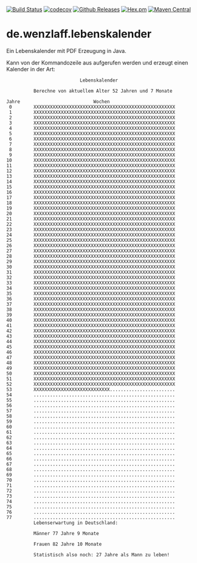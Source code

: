 [![Build Status](https://travis-ci.org/IT-Berater/de.wenzlaff.lebenskalender.svg?branch=master)](https://travis-ci.org/IT-Berater/de.wenzlaff.lebenskalender) 
[![codecov](https://codecov.io/gh/IT-Berater/de.wenzlaff.lebenskalender/branch/master/graph/badge.svg)](https://codecov.io/gh/IT-Berater/de.wenzlaff.lebenskalender) 
[![Github Releases](https://img.shields.io/github/downloads/atom/atom/latest/total.svg)](https://github.com/IT-Berater/de.wenzlaff.lebenskalender)
[![Hex.pm](https://img.shields.io/hexpm/l/plug.svg)](https://github.com/IT-Berater/de.wenzlaff.lebenskalender)
[![Maven Central](https://maven-badges.herokuapp.com/maven-central/de.wenzlaff.lebenskalender/de.wenzlaff.lebenskalender/badge.svg)](https://maven-badges.herokuapp.com/maven-central/de.wenzlaff.lebenskalender/de.wenzlaff.lebenskalender)


# de.wenzlaff.lebenskalender
Ein Lebenskalender mit PDF Erzeugung in Java.

Kann von der Kommandozeile aus aufgerufen werden und erzeugt einen Kalender in der Art:

```
                           Lebenskalender

          Berechne von aktuellem Alter 52 Jahren und 7 Monate

Jahre                           Wochen
 0        XXXXXXXXXXXXXXXXXXXXXXXXXXXXXXXXXXXXXXXXXXXXXXXXXXXX
 1        XXXXXXXXXXXXXXXXXXXXXXXXXXXXXXXXXXXXXXXXXXXXXXXXXXXX
 2        XXXXXXXXXXXXXXXXXXXXXXXXXXXXXXXXXXXXXXXXXXXXXXXXXXXX
 3        XXXXXXXXXXXXXXXXXXXXXXXXXXXXXXXXXXXXXXXXXXXXXXXXXXXX
 4        XXXXXXXXXXXXXXXXXXXXXXXXXXXXXXXXXXXXXXXXXXXXXXXXXXXX
 5        XXXXXXXXXXXXXXXXXXXXXXXXXXXXXXXXXXXXXXXXXXXXXXXXXXXX
 6        XXXXXXXXXXXXXXXXXXXXXXXXXXXXXXXXXXXXXXXXXXXXXXXXXXXX
 7        XXXXXXXXXXXXXXXXXXXXXXXXXXXXXXXXXXXXXXXXXXXXXXXXXXXX
 8        XXXXXXXXXXXXXXXXXXXXXXXXXXXXXXXXXXXXXXXXXXXXXXXXXXXX
 9        XXXXXXXXXXXXXXXXXXXXXXXXXXXXXXXXXXXXXXXXXXXXXXXXXXXX
10        XXXXXXXXXXXXXXXXXXXXXXXXXXXXXXXXXXXXXXXXXXXXXXXXXXXX
11        XXXXXXXXXXXXXXXXXXXXXXXXXXXXXXXXXXXXXXXXXXXXXXXXXXXX
12        XXXXXXXXXXXXXXXXXXXXXXXXXXXXXXXXXXXXXXXXXXXXXXXXXXXX
13        XXXXXXXXXXXXXXXXXXXXXXXXXXXXXXXXXXXXXXXXXXXXXXXXXXXX
14        XXXXXXXXXXXXXXXXXXXXXXXXXXXXXXXXXXXXXXXXXXXXXXXXXXXX
15        XXXXXXXXXXXXXXXXXXXXXXXXXXXXXXXXXXXXXXXXXXXXXXXXXXXX
16        XXXXXXXXXXXXXXXXXXXXXXXXXXXXXXXXXXXXXXXXXXXXXXXXXXXX
17        XXXXXXXXXXXXXXXXXXXXXXXXXXXXXXXXXXXXXXXXXXXXXXXXXXXX
18        XXXXXXXXXXXXXXXXXXXXXXXXXXXXXXXXXXXXXXXXXXXXXXXXXXXX
19        XXXXXXXXXXXXXXXXXXXXXXXXXXXXXXXXXXXXXXXXXXXXXXXXXXXX
20        XXXXXXXXXXXXXXXXXXXXXXXXXXXXXXXXXXXXXXXXXXXXXXXXXXXX
21        XXXXXXXXXXXXXXXXXXXXXXXXXXXXXXXXXXXXXXXXXXXXXXXXXXXX
22        XXXXXXXXXXXXXXXXXXXXXXXXXXXXXXXXXXXXXXXXXXXXXXXXXXXX
23        XXXXXXXXXXXXXXXXXXXXXXXXXXXXXXXXXXXXXXXXXXXXXXXXXXXX
24        XXXXXXXXXXXXXXXXXXXXXXXXXXXXXXXXXXXXXXXXXXXXXXXXXXXX
25        XXXXXXXXXXXXXXXXXXXXXXXXXXXXXXXXXXXXXXXXXXXXXXXXXXXX
26        XXXXXXXXXXXXXXXXXXXXXXXXXXXXXXXXXXXXXXXXXXXXXXXXXXXX
27        XXXXXXXXXXXXXXXXXXXXXXXXXXXXXXXXXXXXXXXXXXXXXXXXXXXX
28        XXXXXXXXXXXXXXXXXXXXXXXXXXXXXXXXXXXXXXXXXXXXXXXXXXXX
29        XXXXXXXXXXXXXXXXXXXXXXXXXXXXXXXXXXXXXXXXXXXXXXXXXXXX
30        XXXXXXXXXXXXXXXXXXXXXXXXXXXXXXXXXXXXXXXXXXXXXXXXXXXX
31        XXXXXXXXXXXXXXXXXXXXXXXXXXXXXXXXXXXXXXXXXXXXXXXXXXXX
32        XXXXXXXXXXXXXXXXXXXXXXXXXXXXXXXXXXXXXXXXXXXXXXXXXXXX
33        XXXXXXXXXXXXXXXXXXXXXXXXXXXXXXXXXXXXXXXXXXXXXXXXXXXX
34        XXXXXXXXXXXXXXXXXXXXXXXXXXXXXXXXXXXXXXXXXXXXXXXXXXXX
35        XXXXXXXXXXXXXXXXXXXXXXXXXXXXXXXXXXXXXXXXXXXXXXXXXXXX
36        XXXXXXXXXXXXXXXXXXXXXXXXXXXXXXXXXXXXXXXXXXXXXXXXXXXX
37        XXXXXXXXXXXXXXXXXXXXXXXXXXXXXXXXXXXXXXXXXXXXXXXXXXXX
38        XXXXXXXXXXXXXXXXXXXXXXXXXXXXXXXXXXXXXXXXXXXXXXXXXXXX
39        XXXXXXXXXXXXXXXXXXXXXXXXXXXXXXXXXXXXXXXXXXXXXXXXXXXX
40        XXXXXXXXXXXXXXXXXXXXXXXXXXXXXXXXXXXXXXXXXXXXXXXXXXXX
41        XXXXXXXXXXXXXXXXXXXXXXXXXXXXXXXXXXXXXXXXXXXXXXXXXXXX
42        XXXXXXXXXXXXXXXXXXXXXXXXXXXXXXXXXXXXXXXXXXXXXXXXXXXX
43        XXXXXXXXXXXXXXXXXXXXXXXXXXXXXXXXXXXXXXXXXXXXXXXXXXXX
44        XXXXXXXXXXXXXXXXXXXXXXXXXXXXXXXXXXXXXXXXXXXXXXXXXXXX
45        XXXXXXXXXXXXXXXXXXXXXXXXXXXXXXXXXXXXXXXXXXXXXXXXXXXX
46        XXXXXXXXXXXXXXXXXXXXXXXXXXXXXXXXXXXXXXXXXXXXXXXXXXXX
47        XXXXXXXXXXXXXXXXXXXXXXXXXXXXXXXXXXXXXXXXXXXXXXXXXXXX
48        XXXXXXXXXXXXXXXXXXXXXXXXXXXXXXXXXXXXXXXXXXXXXXXXXXXX
49        XXXXXXXXXXXXXXXXXXXXXXXXXXXXXXXXXXXXXXXXXXXXXXXXXXXX
50        XXXXXXXXXXXXXXXXXXXXXXXXXXXXXXXXXXXXXXXXXXXXXXXXXXXX
51        XXXXXXXXXXXXXXXXXXXXXXXXXXXXXXXXXXXXXXXXXXXXXXXXXXXX
52        XXXXXXXXXXXXXXXXXXXXXXXXXXXXXXXXXXXXXXXXXXXXXXXXXXXX
53        XXXXXXXXXXXXXXXXXXXXXXXXXXXX........................
54        ....................................................
55        ....................................................
56        ....................................................
57        ....................................................
58        ....................................................
59        ....................................................
60        ....................................................
61        ....................................................
62        ....................................................
63        ....................................................
64        ....................................................
65        ....................................................
66        ....................................................
67        ....................................................
68        ....................................................
69        ....................................................
70        ....................................................
71        ....................................................
72        ....................................................
73        ....................................................
74        ....................................................
75        ....................................................
76        ....................................................
77        ....................................................
          Lebenserwartung in Deutschland:

          Männer 77 Jahre 9 Monate

          Frauen 82 Jahre 10 Monate

          Statistisch also noch: 27 Jahre als Mann zu leben!
```

